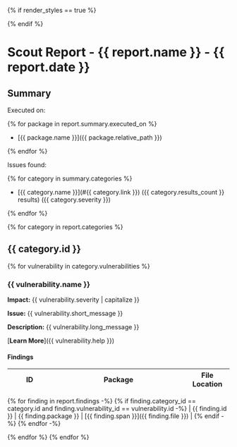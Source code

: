 {% if render_styles == true %}

<style>
  .markdown-body table {
    min-width: 100%;
    width: 100%;
    display: table;
  }
  thead {
    min-width: 100%;
    width: 100%;
  }
  th {
    min-width: 60%;
    width: 60%;
  }
  th:last-child {
    min-width: 20%;
    width: 20%;
  }
  th:first-child {
    min-width: 20%;
    width: 20%;
  }
</style>

{% endif %}

# Scout Report - {{ report.name }} - {{ report.date }}

## Summary

Executed on:

{% for package in report.summary.executed_on %}

- [{{ package.name }}]({{ package.relative_path }})

{% endfor %}

Issues found:

{% for category in summary.categories %}

- [{{ category.name }}](#{{ category.link }}) ({{ category.results_count }} results) ({{ category.severity }})

{% endfor %}

{% for category in report.categories %}

## {{ category.id }}

{% for vulnerability in category.vulnerabilities %}

### {{ vulnerability.name }}

**Impact:** {{ vulnerability.severity | capitalize }}

**Issue:** {{ vulnerability.short_message }}

**Description:** {{ vulnerability.long_message }}

[**Learn More**]({{ vulnerability.help }})

#### Findings

| ID  | Package | File Location |
| --- | ------- | ------------- |
{% for finding in report.findings -%}
{% if finding.category_id == category.id and finding.vulnerability_id == vulnerability.id -%}
| {{ finding.id }} | {{ finding.package }} | [{{ finding.span }}]({{ finding.file }}) |
{% endif -%}
{% endfor -%}

{% endfor %}
{% endfor %}
